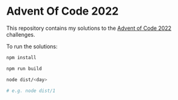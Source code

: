 # Advent Of Code 2022

This repository contains my solutions to the [Advent of Code 2022](https://adventofcode.com/2022) challenges.

To run the solutions:

```bash
npm install

npm run build

node dist/<day>

# e.g. node dist/1
```
